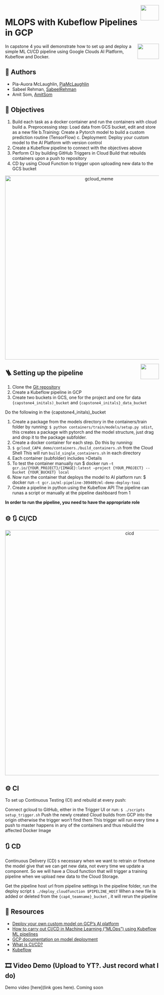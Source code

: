 <img src = "https://www.gend.co/hs-fs/hubfs/gcp-logo-cloud.png?width=730&name=gcp-logo-cloud.png" align="right" height = 50 width = 60/>

# MLOPS with Kubeflow Pipelines in GCP

<img src ="https://logos-world.net/wp-content/uploads/2021/02/Docker-Logo-2013-2015.png" align = "right" height = 50 width = 70 />

In capstone 4 you will demonstrate how to set up and deploy a simple ML CI/CD pipeline using Google Clouds AI Platform, Kubeflow and Docker.

## :pinched_fingers: Authors
* Pia-Auora McLaughlin, [PiaMcLaughlin](https://github.com/PiaMcLaughlin)
* Sabeel Rehman, [SabeelRehman](https://github.com/sabeelrehman)
* Amit Som, [AmitSom](https://github.com/DeeDossAttk)

## :jigsaw: Objectives
1. Build each task as a docker container and run the containers with cloud build
	a. Preprocessing step: Load data from GCS bucket, edit and store as a new file
	b.Training: Create a Pytorch   model to build a custom prediction routine (TensorFlow)
	c. Deployment: Deploy your custom model to the AI Platform with version control
2. Create a Kubeflow pipeline to connect with the objectives above
3. Perform CI by building GitHub Triggers in Cloud Build that rebuilds containers upon a push to repository
4. CD by using Cloud Function to trigger upon uploading new data to the GCS bucket


<p align="center">
  <img width="600" alt="gcloud_meme" src="https://i.redd.it/hll26nwmlsu31.jpg">
</p>

<img src = "https://global-uploads.webflow.com/5d3ec351b1eba4332d213004/5ec509611b60fb7f14e7e7ce_kubeflow-logo.png" align="right" height = 50 width = 60/>

## :ladder: Setting up the pipeline 
1.	Clone the [Git repository](https://github.com/PiaMcLaughlin/Capstone-4.git) 
2.	Create a Kubeflow pipeline in GCP
3.	Create two buckets in GCS, one for the project and one for data
    `{capstone4_initals)_bucket` and `{capstone4_initals}_data_bucket`
    
Do the following in the {capstone4_initals)_bucket 
1.	Create a package from the models directory in the containers/train folder by running: `$ python containers/train/models/setup.py sdist`, this creates a package with pytorch and the model structure, just drag and drop it to the package subfolder. 
2. Create a docker container for each step. Do this by running: 
3. `$ gcloud_CAP4_demo/containers./build_containers.sh` from the Cloud Shell
    This will run 
    `build_single_containers.sh` in each directory
3.	Each container (subfolder) includes >Details
4.	To test the container manually run
    $ docker run 
    `–t gcr.io/{YOUR_PROJECT}/{IMAGE}:latest –project {YOUR_PROJECT} --bucket {YOUR_BUCKET} local`
5.	Now run the container that deploys the model to AI platform run:
    $ docker run 
    `–t gcr.io/ml-pipeline-309409/ml-demo-deploy-toai`
6.	Create a pipeline in python using the Kubeflow API 
    The pipeline can runas a script or manually at the pipeline dashboard from 1

**In order to run the pipeline, you need to have the appropriate role**

## :gear: :arrows_clockwise: CI/CD
<p align="center">
  <img width="800" alt="cicd" src="https://www.jo3-w3b-d3v.com/wp-content/uploads/2019/07/cicd-pipeline-1024x355.png">
</p>

## :gear: CI
To set up Continuous Testing (CI) and rebuild at every push:

Connect gcloud to GitHub, either in the Trigger UI or run: 
	`$ ./scripts setup_trigger.sh`
Push the newly created Cloud builds from GCP into the origin otherwise the trigger won’t find them
This trigger will run every time a push to master happens in any of the containers and thus rebuild the affected Docker Image

## :arrows_clockwise: CD
Continuous Delivery (CD) s necessary when we want to retrain or finetune the model give that we can get new data, not every time we update a component. So we will have a Cloud function that will trigger a training pipeline when we upload new data to the Cloud Storage.

Get the pipeline host url from pipeline settings
In the pipeline folder, run the deploy script 
	`$ ./deploy_cloudfunction $PIPELINE_HOST`
When a new file is added or deleted from the 
`{cap4_teamname}_bucket`
, it will rerun the pipeline

## :link: Resources
* [Deploy your own custom model on GCP’s AI platform](https://medium.com/searce/deploy-your-own-custom-model-on-gcps-ai-platform-7e42a5721b43)
* [How to carry out CI/CD in Machine Learning (“MLOps”) using Kubeflow ML pipelines](https://medium.com/google-cloud/how-to-carry-out-ci-cd-in-machine-learning-mlops-using-kubeflow-ml-pipelines-part-3-bdaf68082112)
* [GCP documentation on model deployment](https://cloud.google.com/ai-platform/prediction/docs/deploying-models)
* [What is CI/CD?](https://www.redhat.com/en/topics/devops/what-is-ci-cd)
* [Kubeflow](https://www.kubeflow.org/docs/components/pipelines/introduction/)

## :film_strip: Video Demo (Upload to YT?. Just record what I do)
Demo video [here](link goes here). Coming soon
